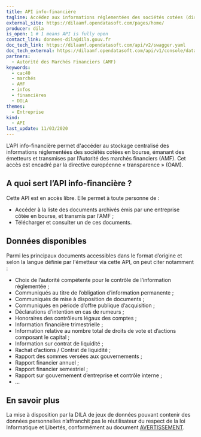 ```yaml
---
title: API info-financière
tagline: Accédez aux informations réglementées des sociétés cotées (directive européenne « transparence » (OAM))
external_site: https://dilaamf.opendatasoft.com/pages/home/
producer: dila
is_open: 1 # 1 means API is fully open
contact_link: donnees-dila@dila.gouv.fr
doc_tech_link: https://dilaamf.opendatasoft.com/api/v2/swagger.yaml
doc_tech_external: https://dilaamf.opendatasoft.com/api/v1/console/datasets/1.0/search/
partners:
  - Autorité des Marchés Financiers (AMF)
keywords:
  - cac40
  - marchés
  - AMF
  - infos
  - financières
  - DILA
themes:
  - Entreprise
kind:
  - API
last_update: 11/03/2020
---
```


L’API info-financière permet d'accéder au stockage centralisé des informations réglementées des sociétés cotées en bourse, émanant des émetteurs et transmises par l’Autorité des marchés financiers (AMF). Cet accès est encadré par la directive européenne « transparence » (OAM).

## A quoi sert l’API info-financière ?

Cette API est en accès libre. Elle permet à toute personne de :

- Accéder à la liste des documents archivés émis par une entreprise côtée en bourse, et transmis par l'AMF ;
- Télécharger et consulter un de ces documents.

## Données disponibles

Parmi les principaux documents accessibles dans le format d’origine et selon la langue définie par l'émetteur via cette API, on peut citer notamment :

- Choix de l’autorité compétente pour le contrôle de l’information réglementée ;
- Communiqués au titre de l’obligation d’information permanente ;
- Communiqués de mise à disposition de documents ;
- Communiqués en période d’offre publique d’acquisition ;
- Déclarations d’intention en cas de rumeurs ;
- Honoraires des contrôleurs légaux des comptes ;
- Information financière trimestrielle ;
- Information relative au nombre total de droits de vote et d’actions composant le capital ;
- Information sur contrat de liquidité ;
- Rachat d’actions / Contrat de liquidité ;
- Rapport des sommes versées aux gouvernements ;
- Rapport financier annuel ;
- Rapport financier semestriel ;
- Rapport sur gouvernement d’entreprise et contrôle interne ;
- ...

## En savoir plus

La mise à disposition par la DILA de jeux de données pouvant contenir des données personnelles n’affranchit pas le réutilisateur du respect de la loi Informatique et Libertés, conformément au document [AVERTISSEMENT](https://echanges.dila.gouv.fr/OPENDATA/AVERTISSEMENT-Donnees_a_caractere_personnel.pdf).
